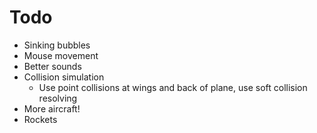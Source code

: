 # Todo

* Sinking bubbles
* Mouse movement
* Better sounds
* Collision simulation
    * Use point collisions at wings and back of plane, use soft collision resolving
* More aircraft!
* Rockets